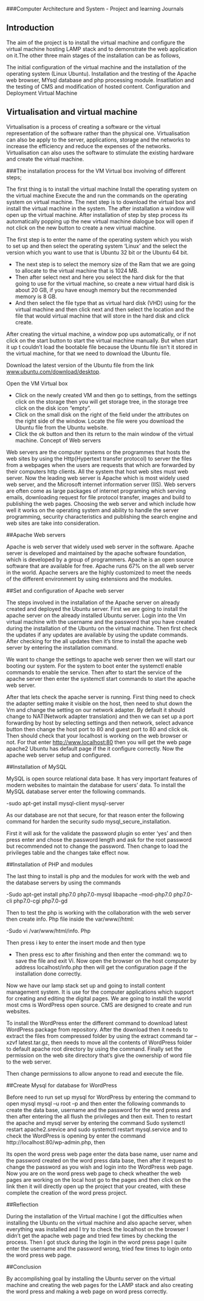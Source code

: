 ###Computer Architecture and System - Project and learning Journals

## Introduction

The aim of the project is to install the virtual machine and configure the virtual machine hosting LAMP stack and to demonstrate the web application on it.The other three main stages of the installation can be as follows,

The initial configuration of the virtual machine and the installation of the operating system (Linux Ubuntu).
Installation and the tresting of the Apache web browser, MYsql database and php processing module.
Insatllation and the testing of CMS and modification of hosted content.
Configuration and Deployment Virtual Machine

 ## Virtualisation and virtual machine
 
Virtualisation is a process of creating a software or the virtual representation of the software rather than the physical one. Virtualisation can also be apply to the server, applications, storage and the networks to increase the efficiency and reduce the expenses of the networks. Virtualisation can also uses the software to stimulate the existing hardware and create the virtual machine.

###The installation process for the VM Virtual box involving of different steps;

The first thing is to install the virtual machine
Install the operating system on the virtual machine
Execute the and run the commands on the operating system on virtual machine.
The next step is to download the virtual box and install the virtual machine in the system. The after installation a window will open up the virtual machine. After installation of step by step process its automatically popping up the new virtual machine dialogue box will open if not click on the new button to create a new virtual machine.

The first step is to enter the name of the operating system which you wish to set up and then select the operating system ‘Linux’ and the select the version which you want to use that is Ubuntu 32 bit or the Ubuntu 64 bit.
- The next step is to select the memory size of the Ram that we are going to allocate to the virtual machine that is 1024 MB. 
- Then after select next and here you select the hard disk for the that going to use for the virtual machine, so create a new virtual hard disk is about 20 GB, if you have enough memory but the recommended memory is 8 GB. 
- And then select the file type that as virtual hard disk (VHD) using for the virtual machine and then click next and then select the location and the file that would virtual machine that will store in the hard disk and click create.

After creating the virtual machine, a window pop ups automatically, or if not click on the start button to start the virtual machine manually. But when start it up t couldn’t load the bootable file because the Ubuntu file isn’t it stored in the virtual machine, for that we need to download the Ubuntu file.

Download the latest version of the Ubuntu file from the link www.ubuntu.com/download/desktop.

Open the VM Virtual box

- Click on the newly created VM and then go to settings, from the settings click on the storage then you will get storage tree, in the      storage tree click on the disk icon “empty”.
- Click on the small disk on the right of the field under the attributes on the right side of the window.
   Locate the file were you download the Ubuntu file from the Ubuntu website.
- Click the ok button and then its return to the main window of the virtual machine.
   Concept of Web servers

Web servers are the computer systems or the programmes that hosts the web sites by using the Http(Hypertext transfer protocol) to server the files from a webpages when the users are requests that which are forwarded by their computers http clients. All the system that host web sites must web server. Now the leading web server is Apache which is most widely used web server, and the Microsoft internet information server (IIS). Web servers are often come as large packages of internet programing which serving emails, downloading request for file protocol transfer, images and build to publishing the web pages. Choosing the web server and which include how well it works on the operating system and ability to handle the server programming, security characteristics and publishing the search engine and web sites are take into consideration.

##Apache Web servers

Apache is web server that widely used web server in the software. Apache server is developed and maintained by the apache software foundation, which is developed by a group of programmers. Apache is an open source software that are available for free. Apache runs 67% on the all web server in the world. Apache servers are the highly customized to meet the needs of the different environment by using extensions and the modules.

##Set and configuration of Apache web server

The steps involved in the installation of the Apache server on already created and deployed the Ubuntu server. First we are going to install the apache server on the already installed Ubuntu server. Login into the Vm virtual machine with the username and the password that you have created during the installation of the Ubuntu on the virtual machine. Then first check the updates if any updates are available by using the update commands. After checking for the all updates then it’s time to install the apache web server by entering the installation command.

We want to change the settings to apache web server then we will start our booting our system. For the system to boot enter the systemctl enable commands to enable the service. Then after to start the service of the apache server then enter the systemctl start commands to start the apache web server.

After that lets check the apache server is running. First thing need to check the adapter setting make it visible on the host, then need to shut down the Vm and change the setting on our network adapter. By default it should change to NAT(Network adapter translation) and then we can set up a port forwarding by host by selecting settings and then network, select advance button then change the host port to 80 and guest port to 80 and click ok. Then should check that your localhost is working on the web browser or not. For that enter http://www.localhost:80 then you will get the web page apache2 Ubuntu has default page if the it configure correctly. Now the apache web server setup and configured.

##Installation of MySQL

MySQL is open source relational data base. It has very important features of modern websites to maintain the database for users’ data. To install the MySQL database server enter the following commands.

-sudo apt-get install mysql-client mysql-server

As our database are not that secure, for that reason enter the following command for harden the security sudo mysql_secure_installation.

First it will ask for the validate the password plugin so enter ‘yes’ and then press enter and chose the password length and ask for the root password but recommended not to change the password. Then change to load the privileges table and the changes take effect now.

##Installation of PHP and modules

The last thing to install is php and the modules for work with the web and the database servers by using the commands

-Sudo apt-get install php7.0 php7.0-mysql libapache –mod-php7.0 php7.0-cli php7.0-cgi php7.0-gd

Then to test the php is working with the collaboration with the web server then create info. Php file inside the var/www//html:

-Sudo vi /var/www/html/info. Php

Then press i key to enter the insert mode and then type

- Then press esc to after finishing and then enter the command: wq to save the file and exit Vi. Now open the browser on the host computer by address localhost/info.php then will get the configuration page if the installation done correctly.

Now we have our lamp stack set up and going to install content management system. It is use for the computer applications which support for creating and editing the digital pages. We are going to install the world most cms is WordPress open source. CMS are designed to create and run websites.

To install the WordPress enter the different command to download latest WordPress package from repository. After the download then it needs to extract the files from compressed folder by using the extract command tar –xzvf latest.tar.gz, then needs to move all the contents of WordPress folder to default apache root directory by using the command. Finally set the permission on the web site directory that’s give the ownership of word file to the web server.

Then change permissions to allow anyone to read and execute the file.

##Create Mysql for database for WordPress

Before need to run set up mysql for WordPress by entering the command to open mysql mysql –u root –p and then enter the following commands to create the data base, username and the password for the word press and then after entering the all flush the privileges and then exit. Then to restart the apache and mysql server by entering the command Sudo systemctl restart apache2.srevice and sudo systemctl restart mysql.service and to check the WordPress is opening by enter the command http://localhost:80/wp-admin.php, then

Its open the word press web page enter the data base name, user name and the password created on the word press data base, then after it request to change the password as you wish and login into the WordPress web page. Now you are on the word press web page to check wheather the web pages are working on the local host go to the pages and then click on the link then it will directly open up the project that your created, with these complete the creation of the word press project.

##Reflection

During the installation of the Virtual machine I got the difficulties when installing the Ubuntu on the virtual machine and also apache server, when everything was installed and I try to check the localhost on the browser I didn’t get the apache web page and tried few times by checking the process. Then I got stuck during the login in the word press page I quite enter the username and the password wrong, tried few times to login onto the word press web page.

##Conclusion

By accomplishing goal by installing the Ubuntu server on the virtual machine and creating the web pages for the LAMP stack and also creating the word press and making a web page on word press correctly.
